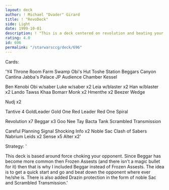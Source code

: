 ```yaml
---
layout: deck
author: ! Michael "Dvader" Girard
title: ! "RevoDeck"
side: Light
date: 1999-10-01
description: ! "This is a deck centered on revolution and beating your opponent down."
rating: 4.0
id: 696
permalink: "/starwarsccg/deck/696"
---
```

Cards: 

'Y4 Throne Room
Farm
Swamp
Obi's Hut
Toshe Station
Beggars Canyon
Cantina
Jabba's Palace
JP Audience Chamber
Kessel

Ben Kenobi
Obi w/saber
Luke w/saber x2
Leia w/blaster x2
Han w/blaster x2
Lando
Tawss Khaa
Bomarr Monk x2
Hmenthe x2
Beezer
Wedge

Nudj x2

Tantive 4
GoldLeader Gold One
Red Leader Red One
Spiral

Revolution x7
Beggar x3
Goo Nee Tay
Bacta Tank
Scrambled Transmission

Careful Planning
Signal
Shocking Info x2
Noble Sac
Clash of Sabers
Nabrium Leids x2
Sense x5
Alter x2'

Strategy: '

This deck is based around force choking your opponent.  Since Beggar has become more common then Frozen Assests (and there isn't a magic bullet for it) then that is why I included Beggar instead of Frozen Assests.  The idea is to get a quick start and go and beat down the opponent where ever he/she is.  There is also added Drazin protection in the form of noble Sac and Scrambled Transmission.'
